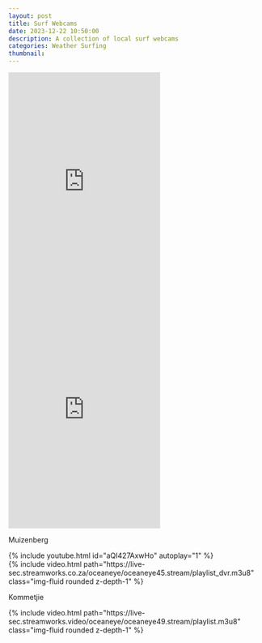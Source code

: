 ```yaml
---
layout: post
title: Surf Webcams
date: 2023-12-22 10:50:00
description: A collection of local surf webcams
categories: Weather Surfing
thumbnail: 
---
```


<div class="row justify-content-sm-center">
    <div class="col-sm-6 mt-3 mt-md-0">
        <iframe height="450" src="https://embed.windy.com/embed2.html?lat=-34.064&lon=18.572&detailLat=-34.049&detailLon=18.481&width=650&height=450&zoom=9&level=surface&overlay=wind&product=ecmwf&menu=&message=true&marker=&calendar=now&pressure=&type=map&location=coordinates&detail=&metricWind=default&metricTemp=default&radarRange=-1" frameborder="0"></iframe>
    </div>
    <div class="col-sm-6 mt-3 mt-md-0">
        <iframe height="450" src="https://embed.windy.com/embed2.html?lat=-34.064&lon=18.572&detailLat=-34.049&detailLon=18.481&width=650&height=450&zoom=9&level=surface&overlay=swell1&product=ecmwfWaves&menu=&message=true&marker=&calendar=now&pressure=&type=map&location=coordinates&detail=&metricWind=default&metricTemp=default&radarRange=-1" frameborder="0"></iframe>
    </div>
</div>


Muizenberg

<div class="row">
    <div class="col-sm mt-3 mt-md-0">
        {% include youtube.html id="aQI427AxwHo" autoplay="1" %}
    </div>
</div>

<div class="row">
    <div class="col-sm mt-3 mt-md-0">
        {% include video.html path="https://live-sec.streamworks.co.za/oceaneye/oceaneye45.stream/playlist_dvr.m3u8" class="img-fluid rounded z-depth-1" %}
    </div>
</div>

Kommetjie

<div class="row">
    <div class="col-sm mt-3 mt-md-0">
        {% include video.html path="https://live-sec.streamworks.video/oceaneye/oceaneye49.stream/playlist.m3u8" class="img-fluid rounded z-depth-1" %}
    </div>
</div>
